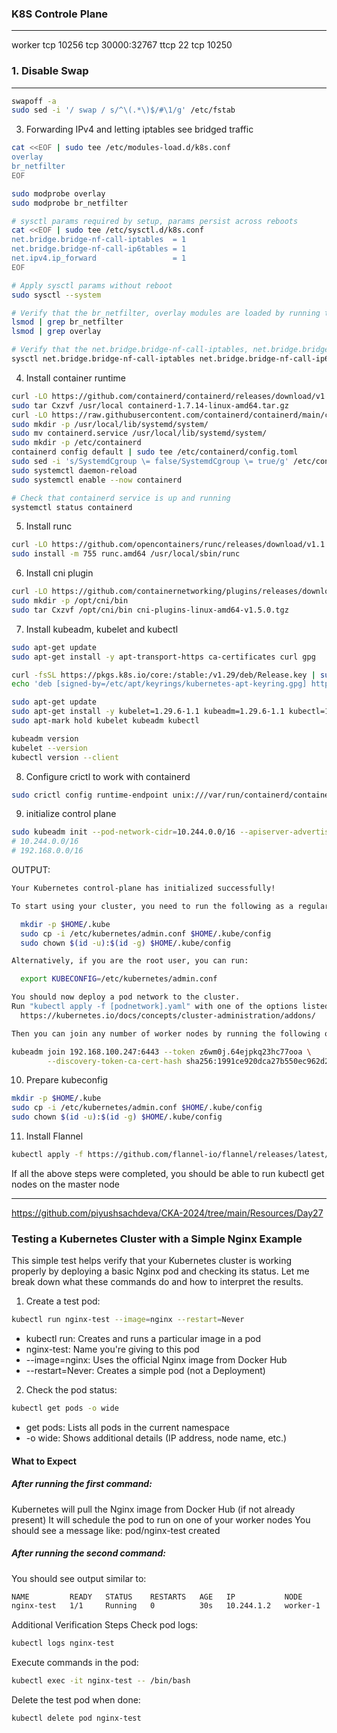 ### K8S Controle Plane
---

worker 
tcp 10256
tcp 30000:32767
ttcp 22
tcp 10250

### 1. Disable Swap
---
```bash
swapoff -a
sudo sed -i '/ swap / s/^\(.*\)$/#\1/g' /etc/fstab
```

3. Forwarding IPv4 and letting iptables see bridged traffic

```bash
cat <<EOF | sudo tee /etc/modules-load.d/k8s.conf
overlay
br_netfilter
EOF

sudo modprobe overlay
sudo modprobe br_netfilter

# sysctl params required by setup, params persist across reboots
cat <<EOF | sudo tee /etc/sysctl.d/k8s.conf
net.bridge.bridge-nf-call-iptables  = 1
net.bridge.bridge-nf-call-ip6tables = 1
net.ipv4.ip_forward                 = 1
EOF

# Apply sysctl params without reboot
sudo sysctl --system

# Verify that the br_netfilter, overlay modules are loaded by running the following commands:
lsmod | grep br_netfilter
lsmod | grep overlay

# Verify that the net.bridge.bridge-nf-call-iptables, net.bridge.bridge-nf-call-ip6tables, and net.ipv4.ip_forward system variables are set to 1 in your sysctl config by running the following command:
sysctl net.bridge.bridge-nf-call-iptables net.bridge.bridge-nf-call-ip6tables net.ipv4.ip_forward
```

4. Install container runtime
```bash
curl -LO https://github.com/containerd/containerd/releases/download/v1.7.14/containerd-1.7.14-linux-amd64.tar.gz
sudo tar Cxzvf /usr/local containerd-1.7.14-linux-amd64.tar.gz
curl -LO https://raw.githubusercontent.com/containerd/containerd/main/containerd.service
sudo mkdir -p /usr/local/lib/systemd/system/
sudo mv containerd.service /usr/local/lib/systemd/system/
sudo mkdir -p /etc/containerd
containerd config default | sudo tee /etc/containerd/config.toml
sudo sed -i 's/SystemdCgroup \= false/SystemdCgroup \= true/g' /etc/containerd/config.toml
sudo systemctl daemon-reload
sudo systemctl enable --now containerd

# Check that containerd service is up and running
systemctl status containerd
```

5. Install runc

```bash
curl -LO https://github.com/opencontainers/runc/releases/download/v1.1.12/runc.amd64
sudo install -m 755 runc.amd64 /usr/local/sbin/runc
```

6. Install cni plugin

```bash
curl -LO https://github.com/containernetworking/plugins/releases/download/v1.5.0/cni-plugins-linux-amd64-v1.5.0.tgz
sudo mkdir -p /opt/cni/bin
sudo tar Cxzvf /opt/cni/bin cni-plugins-linux-amd64-v1.5.0.tgz
```

7. Install kubeadm, kubelet and kubectl

```bash
sudo apt-get update
sudo apt-get install -y apt-transport-https ca-certificates curl gpg

curl -fsSL https://pkgs.k8s.io/core:/stable:/v1.29/deb/Release.key | sudo gpg --dearmor -o /etc/apt/keyrings/kubernetes-apt-keyring.gpg
echo 'deb [signed-by=/etc/apt/keyrings/kubernetes-apt-keyring.gpg] https://pkgs.k8s.io/core:/stable:/v1.29/deb/ /' | sudo tee /etc/apt/sources.list.d/kubernetes.list

sudo apt-get update
sudo apt-get install -y kubelet=1.29.6-1.1 kubeadm=1.29.6-1.1 kubectl=1.29.6-1.1 --allow-downgrades --allow-change-held-packages
sudo apt-mark hold kubelet kubeadm kubectl

kubeadm version
kubelet --version
kubectl version --client
```

8. Configure crictl to work with containerd

```bash
sudo crictl config runtime-endpoint unix:///var/run/containerd/containerd.sock
```

9. initialize control plane

```bash
sudo kubeadm init --pod-network-cidr=10.244.0.0/16 --apiserver-advertise-address=172.31.89.68 --node-name master
# 10.244.0.0/16
# 192.168.0.0/16 
```

OUTPUT:
```bash
Your Kubernetes control-plane has initialized successfully!

To start using your cluster, you need to run the following as a regular user:

  mkdir -p $HOME/.kube
  sudo cp -i /etc/kubernetes/admin.conf $HOME/.kube/config
  sudo chown $(id -u):$(id -g) $HOME/.kube/config

Alternatively, if you are the root user, you can run:

  export KUBECONFIG=/etc/kubernetes/admin.conf

You should now deploy a pod network to the cluster.
Run "kubectl apply -f [podnetwork].yaml" with one of the options listed at:
  https://kubernetes.io/docs/concepts/cluster-administration/addons/

Then you can join any number of worker nodes by running the following on each as root:

kubeadm join 192.168.100.247:6443 --token z6wm0j.64ejpkq23hc77ooa \
        --discovery-token-ca-cert-hash sha256:1991ce920dca27b550ec962d2bd810480c95e626271589e04b1b96550138ed97
```

10. Prepare kubeconfig

```bash
mkdir -p $HOME/.kube
sudo cp -i /etc/kubernetes/admin.conf $HOME/.kube/config
sudo chown $(id -u):$(id -g) $HOME/.kube/config
```

11. Install Flannel

```bash
kubectl apply -f https://github.com/flannel-io/flannel/releases/latest/download/kube-flannel.yml
```

If all the above steps were completed, you should be able to run kubectl get nodes on the master node

---

https://github.com/piyushsachdeva/CKA-2024/tree/main/Resources/Day27

### Testing a Kubernetes Cluster with a Simple Nginx Example
This simple test helps verify that your Kubernetes cluster is working properly by deploying a basic Nginx pod and checking its status. Let me break down what these commands do and how to interpret the results.

1. Create a test pod:
```bash
kubectl run nginx-test --image=nginx --restart=Never
```

- kubectl run: Creates and runs a particular image in a pod
- nginx-test: Name you're giving to this pod
- --image=nginx: Uses the official Nginx image from Docker Hub
- --restart=Never: Creates a simple pod (not a Deployment)

2. Check the pod status:

```bash
kubectl get pods -o wide
```

- get pods: Lists all pods in the current namespace
- -o wide: Shows additional details (IP address, node name, etc.)

#### What to Expect

##### After running the first command:

Kubernetes will pull the Nginx image from Docker Hub (if not already present)
It will schedule the pod to run on one of your worker nodes
You should see a message like: pod/nginx-test created

##### After running the second command:

You should see output similar to:

```bash
NAME         READY   STATUS    RESTARTS   AGE   IP           NODE       NOMINATED NODE
nginx-test   1/1     Running   0          30s   10.244.1.2   worker-1   <none>
```

Additional Verification Steps
Check pod logs:
```bash
kubectl logs nginx-test
```

Execute commands in the pod:
```bash
kubectl exec -it nginx-test -- /bin/bash
```

Delete the test pod when done:
```bash
kubectl delete pod nginx-test
```